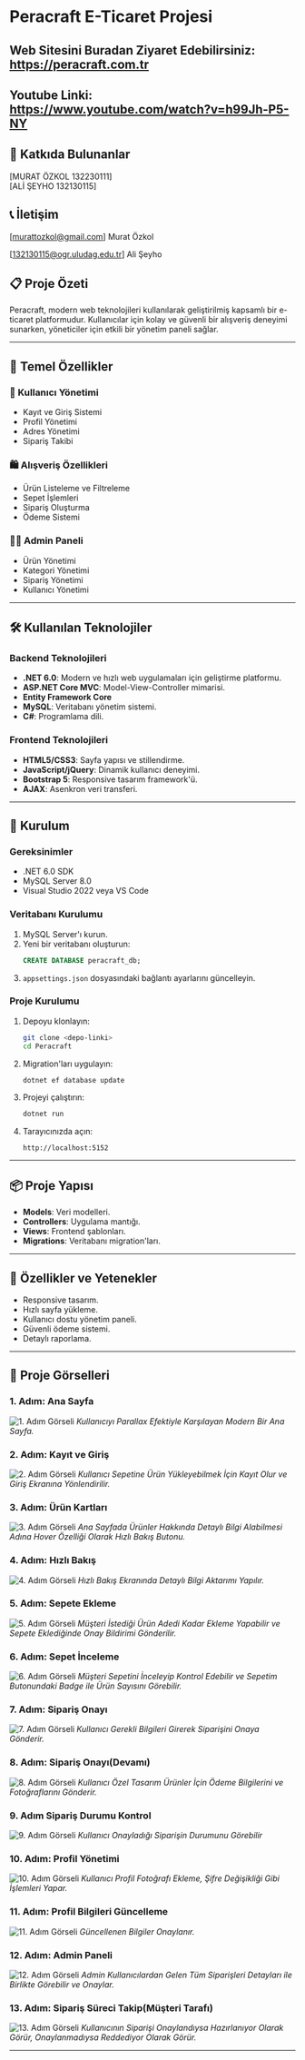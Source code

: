 # Peracraft E-Ticaret Projesi
## Web Sitesini Buradan Ziyaret Edebilirsiniz: https://peracraft.com.tr
## Youtube Linki: https://www.youtube.com/watch?v=h99Jh-P5-NY


## 👥 Katkıda Bulunanlar
[MURAT ÖZKOL 132230111]  
[ALİ ŞEYHO 132130115]  

## 📞 İletişim
[murattozkol@gmail.com] Murat Özkol

[132130115@ogr.uludag.edu.tr] Ali Şeyho 

## 📋 Proje Özeti
Peracraft, modern web teknolojileri kullanılarak geliştirilmiş kapsamlı bir e-ticaret platformudur. Kullanıcılar için kolay ve güvenli bir alışveriş deneyimi sunarken, yöneticiler için etkili bir yönetim paneli sağlar.

---

## 🎯 Temel Özellikler

### 👤 Kullanıcı Yönetimi
- Kayıt ve Giriş Sistemi
- Profil Yönetimi
- Adres Yönetimi
- Sipariş Takibi

### 🛍️ Alışveriş Özellikleri
- Ürün Listeleme ve Filtreleme
- Sepet İşlemleri
- Sipariş Oluşturma
- Ödeme Sistemi

### 👨‍💼 Admin Paneli
- Ürün Yönetimi
- Kategori Yönetimi
- Sipariş Yönetimi
- Kullanıcı Yönetimi

---

## 🛠️ Kullanılan Teknolojiler

### Backend Teknolojileri
- **.NET 6.0**: Modern ve hızlı web uygulamaları için geliştirme platformu.
- **ASP.NET Core MVC**: Model-View-Controller mimarisi.
- **Entity Framework Core**
- **MySQL**: Veritabanı yönetim sistemi.
- **C#**: Programlama dili.

### Frontend Teknolojileri
- **HTML5/CSS3**: Sayfa yapısı ve stillendirme.
- **JavaScript/jQuery**: Dinamik kullanıcı deneyimi.
- **Bootstrap 5**: Responsive tasarım framework'ü.
- **AJAX**: Asenkron veri transferi.

---

## 🚀 Kurulum

### Gereksinimler
- .NET 6.0 SDK
- MySQL Server 8.0
- Visual Studio 2022 veya VS Code

### Veritabanı Kurulumu
1. MySQL Server'ı kurun.
2. Yeni bir veritabanı oluşturun:
   ```sql
   CREATE DATABASE peracraft_db;
   ```
3. `appsettings.json` dosyasındaki bağlantı ayarlarını güncelleyin.

### Proje Kurulumu
1. Depoyu klonlayın:
   ```bash
   git clone <depo-linki>
   cd Peracraft
   ```
2. Migration'ları uygulayın:
   ```bash
   dotnet ef database update
   ```
3. Projeyi çalıştırın:
   ```bash
   dotnet run
   ```
4. Tarayıcınızda açın:
   ```
   http://localhost:5152
   ```

---

## 📦 Proje Yapısı
- **Models**: Veri modelleri.
- **Controllers**: Uygulama mantığı.
- **Views**: Frontend şablonları.
- **Migrations**: Veritabanı migration'ları.

---

## 🌟 Özellikler ve Yetenekler
- Responsive tasarım.
- Hızlı sayfa yükleme.
- Kullanıcı dostu yönetim paneli.
- Güvenli ödeme sistemi.
- Detaylı raporlama.

---

## 📸 Proje Görselleri

### 1. Adım: Ana Sayfa
![1. Adım Görseli](Peracraft/screens/1.png)
_Kullanıcıyı Parallax Efektiyle Karşılayan Modern Bir Ana Sayfa._

### 2. Adım: Kayıt ve Giriş
![2. Adım Görseli](Peracraft/screens/2.png)
_Kullanıcı Sepetine Ürün Yükleyebilmek İçin Kayıt Olur ve Giriş Ekranına Yönlendirilir._

### 3. Adım: Ürün Kartları
![3. Adım Görseli](Peracraft/screens/3.png)
_Ana Sayfada Ürünler Hakkında Detaylı Bilgi Alabilmesi Adına Hover Özelliği Olarak Hızlı Bakış Butonu._

### 4. Adım: Hızlı Bakış
![4. Adım Görseli](Peracraft/screens/4.png)
_Hızlı Bakış Ekranında Detaylı Bilgi Aktarımı Yapılır._

### 5. Adım: Sepete Ekleme
![5. Adım Görseli](Peracraft/screens/5.png)
_Müşteri İstediği Ürün Adedi Kadar Ekleme Yapabilir ve Sepete Eklediğinde Onay Bildirimi Gönderilir._

### 6. Adım: Sepet İnceleme
![6. Adım Görseli](Peracraft/screens/6.png)
_Müşteri Sepetini İnceleyip Kontrol Edebilir ve Sepetim Butonundaki Badge ile Ürün Sayısını Görebilir._

### 7. Adım: Sipariş Onayı
![7. Adım Görseli](Peracraft/screens/7.png)
_Kullanıcı Gerekli Bilgileri Girerek Siparişini Onaya Gönderir._

### 8. Adım: Sipariş Onayı(Devamı)
![8. Adım Görseli](Peracraft/screens/8.png)
_Kullanıcı Özel Tasarım Ürünler İçin Ödeme Bilgilerini ve Fotoğraflarını Gönderir._

### 9. Adım Sipariş Durumu Kontrol
![9. Adım Görseli](Peracraft/screens/9.png)
_Kullanıcı Onayladığı Siparişin Durumunu Görebilir_

### 10. Adım: Profil Yönetimi
![10. Adım Görseli](Peracraft/screens/10.png)
_Kullanıcı Profil Fotoğrafı Ekleme, Şifre Değişikliği Gibi İşlemleri Yapar._

### 11. Adım: Profil Bilgileri Güncelleme
![11. Adım Görseli](Peracraft/screens/11.png)
_Güncellenen Bilgiler Onaylanır._

### 12. Adım: Admin Paneli
![12. Adım Görseli](Peracraft/screens/12.png)
_Admin Kullanıcılardan Gelen Tüm Siparişleri Detayları ile Birlikte Görebilir ve Onaylar._

### 13. Adım: Sipariş Süreci Takip(Müşteri Tarafı)
![13. Adım Görseli](Peracraft/screens/13.png)
_Kullanıcının Siparişi Onaylandıysa Hazırlanıyor Olarak Görür, Onaylanmadıysa Reddediyor Olarak Görür._


---


